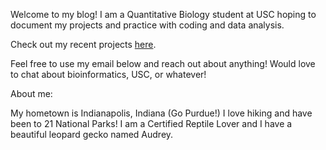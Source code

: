 Welcome to my blog! I am a Quantitative Biology student at USC hoping to document my projects and practice with coding and data analysis.

Check out my recent projects [here](https://oswhite.github.io/archive.html).

Feel free to use my email below and reach out about anything! Would love to chat about bioinformatics, USC, or whatever!

About me: 

My hometown is Indianapolis, Indiana (Go Purdue!) 
I love hiking and have been to 21 National Parks! 
I am a Certified Reptile Lover and I have a beautiful leopard gecko named Audrey.

